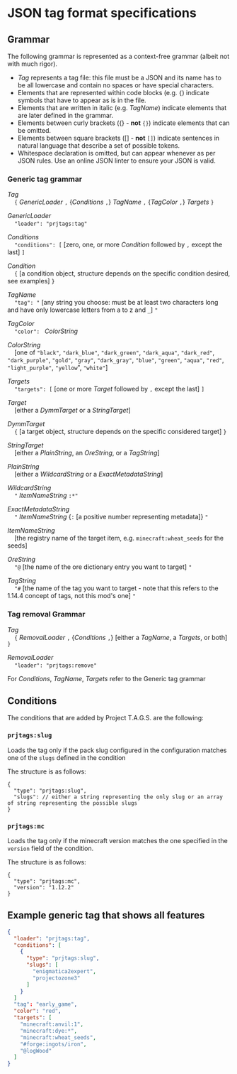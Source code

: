 # JSON tag format specifications

## Grammar
The following grammar is represented as a context-free grammar (albeit not with much rigor).

- *Tag* represents a tag file: this file must be a JSON and its name has to be all lowercase and contain no spaces or have special characters.
- Elements that are represented within code blocks (e.g. `{`) indicate symbols that have to appear as is in the file.
- Elements that are written in italic (e.g. *TagName*) indicate elements that are later defined in the grammar.
- Elements between curly brackets ({} - **not** `{}`) indicate elements that can be omitted.
- Elements between square brackets ([] - **not** `[]`) indicate sentences in natural language that describe a set of possible tokens.
- Whitespace declaration is omitted, but can appear whenever as per JSON rules. Use an online JSON linter to ensure your JSON is valid.

### Generic tag grammar

*Tag*<br />
&nbsp;&nbsp;&nbsp;&nbsp;`{` *GenericLoader* `,` {*Conditions* `,`} *TagName* `,` {*TagColor* `,`} *Targets* `}`

*GenericLoader*<br />
&nbsp;&nbsp;&nbsp;&nbsp;`"loader": "prjtags:tag"`

*Conditions*<br />
&nbsp;&nbsp;&nbsp;&nbsp;`"conditions": [` [zero, one, or more *Condition* followed by `,` except the last] `]`

*Condition*<br />
&nbsp;&nbsp;&nbsp;&nbsp;`{` [a condition object, structure depends on the specific condition desired, see examples] `}`

*TagName*<br />
&nbsp;&nbsp;&nbsp;&nbsp;`"tag": "` [any string you choose: must be at least two characters long and have only lowercase letters from a to z and `_`] `"`

*TagColor*<br />
&nbsp;&nbsp;&nbsp;&nbsp;`"color": ` *ColorString*

*ColorString*<br />
&nbsp;&nbsp;&nbsp;&nbsp;[one of `"black"`, `"dark_blue"`, `"dark_green"`, `"dark_aqua"`, `"dark_red"`, `"dark_purple"`, `"gold"`, `"gray"`, `"dark_gray"`, `"blue"`, `"green"`, `"aqua"`, `"red"`, `"light_purple"`, `"yellow`", `"white"`]

*Targets*<br />
&nbsp;&nbsp;&nbsp;&nbsp;`"targets": [` [one or more *Target* followed by `,` except the last] `]`

*Target*<br />
&nbsp;&nbsp;&nbsp;&nbsp;[either a *DymmTarget* or a *StringTarget*]

*DymmTarget*<br />
&nbsp;&nbsp;&nbsp;&nbsp;`{` [a target object, structure depends on the specific considered target] `}`

*StringTarget*<br />
&nbsp;&nbsp;&nbsp;&nbsp;[either a *PlainString*, an *OreString*, or a *TagString*]

*PlainString*<br />
&nbsp;&nbsp;&nbsp;&nbsp;[either a *WildcardString* or a *ExactMetadataString*]

*WildcardString*<br />
&nbsp;&nbsp;&nbsp;&nbsp;`"` *ItemNameString* `:*"`

*ExactMetadataString*<br />
&nbsp;&nbsp;&nbsp;&nbsp;`"` *ItemNameString* {`:` [a positive number representing metadata]} `"`

*ItemNameString*<br />
&nbsp;&nbsp;&nbsp;&nbsp;[the registry name of the target item, e.g. `minecraft:wheat_seeds` for the seeds]

*OreString*<br />
&nbsp;&nbsp;&nbsp;&nbsp;`"@` [the name of the ore dictionary entry you want to target] `"`

*TagString*<br />
&nbsp;&nbsp;&nbsp;&nbsp;`"#` [the name of the tag you want to target - note that this refers to the 1.14.4 concept of tags, not this mod's one] `"`

### Tag removal Grammar

*Tag*<br />
&nbsp;&nbsp;&nbsp;&nbsp;`{` *RemovalLoader* `,` {*Conditions* `,`} [either a *TagName*, a *Targets*, or both] `}`

*RemovalLoader*<br />
&nbsp;&nbsp;&nbsp;&nbsp;`"loader": "prjtags:remove"`

For *Conditions*, *TagName*, *Targets* refer to the Generic tag grammar

## Conditions
The conditions that are added by Project T.A.G.S. are the following:

### `prjtags:slug`
Loads the tag only if the pack slug configured in the configuration matches one of the `slugs` defined in the condition

The structure is as follows:

```
{
  "type": "prjtags:slug",
  "slugs": // either a string representing the only slug or an array of string representing the possible slugs
}
```

### `prjtags:mc`
Loads the tag only if the minecraft version matches the one specified in the `version` field of the condition.

The structure is as follows:

```
{
  "type": "prjtags:mc",
  "version": "1.12.2"
}
```

## Example generic tag that shows all features

```json
{
  "loader": "prjtags:tag",
  "conditions": [
    {
      "type": "prjtags:slug",
      "slugs": [
        "enigmatica2expert",
        "projectozone3"
      ]
    }
  ]
  "tag": "early_game",
  "color": "red",
  "targets": [
    "minecraft:anvil:1",
    "minecraft:dye:*",
    "minecraft:wheat_seeds",
    "#forge:ingots/iron",
    "@logWood"
  ]
}
```

